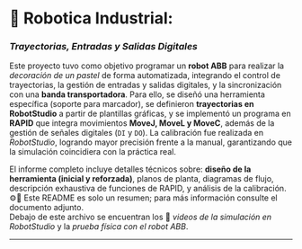 # 🦾 Robotica Industrial:
### *Trayectorias, Entradas y Salidas Digitales*  

Este proyecto tuvo como objetivo programar un **robot ABB** para realizar la *decoración de un pastel* de forma automatizada, integrando el control de trayectorias, la gestión de entradas y salidas digitales, y la sincronización con una **banda transportadora**. Para ello, se diseñó una herramienta específica (soporte para marcador), se definieron **trayectorias en RobotStudio** a partir de plantillas gráficas, y se implementó un programa en **RAPID** que integra movimientos **MoveJ, MoveL y MoveC**, además de la gestión de señales digitales (`DI` y `DO`). La calibración fue realizada en *RobotStudio*, logrando mayor precisión frente a la manual, garantizando que la simulación coincidiera con la práctica real.  

El informe completo incluye detalles técnicos sobre: **diseño de la herramienta (inicial y reforzada)**, planos de planta, diagramas de flujo, descripción exhaustiva de funciones de RAPID, y análisis de la calibración. ⚙️📐 Este README es solo un resumen; para más información consulte el documento adjunto.  
Debajo de este archivo se encuentran los 🎥 *videos de la simulación en RobotStudio* y la *prueba física con el robot ABB*.  

---
